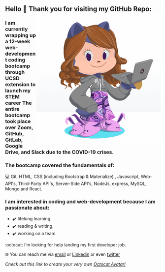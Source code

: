 ## Hello 👋 Thank you for visiting my GitHub Repo: <a><img align="right" src="https://github.com/jessicablank/jessicablank/blob/master/assets/OctoJessPlus.gif?raw=true"></a> 
 
### I am currently wrapping up a 12-week web-development coding bootcamp through UCSD extension to launch my STEM career  The entire bootcamp took place over Zoom, GitHub, GitLab, Google Drive, and Slack due to the COVID-19 crises. 
### The bootcamp covered the fundamentals of:
:computer: Git, HTML, CSS (including Bootstrap & Materialize) , Javascript, Web-API's, Third-Party API's, Server-Side API's, NodeJs, express, MySQL, Mongo and React. 

### I am interested in coding and web-development because I am passionate about:
- :heavy_check_mark: lifelong learning.
- :heavy_check_mark: reading & writing. 
- :heavy_check_mark: working on a team. 

:octocat: I’m looking for help landing my first developer job. 

:globe_with_meridians: You can reach me via [email](jessicablankemeier@gmail.com) or [Linkedin](https://www.linkedin.com/in/jessicablankemeier/) or even [twitter](https://twitter.com/JessBlankemeier) 

_Check out this link to create your very own [Octocat Avatar!](https://myoctocat.com/build-your-octocat/)_